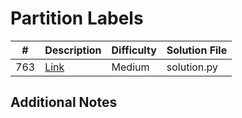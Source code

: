 # Partition Labels
|#|Description|Difficulty|Solution File|
|-|-|-|-|
|763|[Link](https://leetcode.com/problems/partition-labels/)|Medium|solution.py|

## Additional Notes

